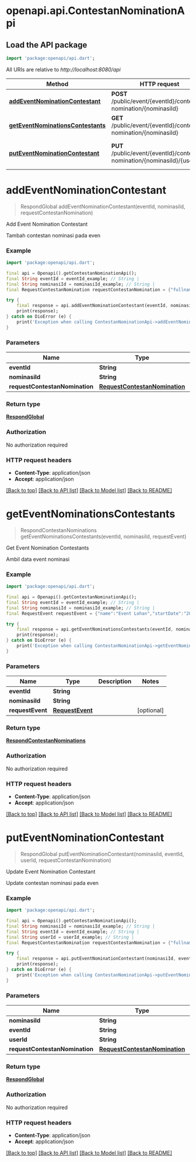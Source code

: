 # openapi.api.ContestanNominationApi

## Load the API package
```dart
import 'package:openapi/api.dart';
```

All URIs are relative to *http://localhost:8080/api*

Method | HTTP request | Description
------------- | ------------- | -------------
[**addEventNominationContestant**](ContestanNominationApi.md#addeventnominationcontestant) | **POST** /public/event/{eventId}/contestan-nomination/{nominasiId} | Add Event Nomination Contestant
[**getEventNominationsContestants**](ContestanNominationApi.md#geteventnominationscontestants) | **GET** /public/event/{eventId}/contestan-nomination/{nominasiId} | Get Event Nomination Contestants
[**putEventNominationContestant**](ContestanNominationApi.md#puteventnominationcontestant) | **PUT** /public/event/{eventId}/contestan-nomination/{nominasiId}/{userId} | Update Event Nomination Contestant


# **addEventNominationContestant**
> RespondGlobal addEventNominationContestant(eventId, nominasiId, requestContestanNomination)

Add Event Nomination Contestant

Tambah contestan nominasi pada even

### Example
```dart
import 'package:openapi/api.dart';

final api = Openapi().getContestanNominationApi();
final String eventId = eventId_example; // String | 
final String nominasiId = nominasiId_example; // String | 
final RequestContestanNomination requestContestanNomination = {"fullname":"Hasan Basri","mobilePhone":"62822135423190","email":"example@gmail.com","city":"Bogor","gender":"JK","placeofBirth":"Bogor","dateofBirth":"sdasdas das","statusContestant":"Individual","photo":"asdsdasd","codeContestant":"sdasd"}; // RequestContestanNomination | 

try {
    final response = api.addEventNominationContestant(eventId, nominasiId, requestContestanNomination);
    print(response);
} catch on DioError (e) {
    print('Exception when calling ContestanNominationApi->addEventNominationContestant: $e\n');
}
```

### Parameters

Name | Type | Description  | Notes
------------- | ------------- | ------------- | -------------
 **eventId** | **String**|  | 
 **nominasiId** | **String**|  | 
 **requestContestanNomination** | [**RequestContestanNomination**](RequestContestanNomination.md)|  | [optional] 

### Return type

[**RespondGlobal**](RespondGlobal.md)

### Authorization

No authorization required

### HTTP request headers

 - **Content-Type**: application/json
 - **Accept**: application/json

[[Back to top]](#) [[Back to API list]](../README.md#documentation-for-api-endpoints) [[Back to Model list]](../README.md#documentation-for-models) [[Back to README]](../README.md)

# **getEventNominationsContestants**
> RespondContestanNominations getEventNominationsContestants(eventId, nominasiId, requestEvent)

Get Event Nomination Contestants

Ambil data event nominasi

### Example
```dart
import 'package:openapi/api.dart';

final api = Openapi().getContestanNominationApi();
final String eventId = eventId_example; // String | 
final String nominasiId = nominasiId_example; // String | 
final RequestEvent requestEvent = {"name":"Event Lohan","startDate":"2023-06-23","endDate":"2023-07-26","description":"Kofdgsdfgntes untuk ikan lohan","location":"9fc784c2-c71b-4a72-96d9-cba5a87e3bdf","nominations":[{"name":"Nominasi 1","description":"Nominasi 1","detailNominates":[{"head":10,"body":5,"colour":7,"fantail":8,"face":10,"pearly":5,"marking":3,"overall":2}],"judge":{"id":"108573e1-d446-439c-89ee-2aa1506e03ca"}}],"teams":[{"id":"643b6101-449d-411e-b4e8-ec31ac8ccf98"}],"statusPublish":"ACTIVE","statusEvent":"COMING_SOON"}; // RequestEvent | 

try {
    final response = api.getEventNominationsContestants(eventId, nominasiId, requestEvent);
    print(response);
} catch on DioError (e) {
    print('Exception when calling ContestanNominationApi->getEventNominationsContestants: $e\n');
}
```

### Parameters

Name | Type | Description  | Notes
------------- | ------------- | ------------- | -------------
 **eventId** | **String**|  | 
 **nominasiId** | **String**|  | 
 **requestEvent** | [**RequestEvent**](RequestEvent.md)|  | [optional] 

### Return type

[**RespondContestanNominations**](RespondContestanNominations.md)

### Authorization

No authorization required

### HTTP request headers

 - **Content-Type**: application/json
 - **Accept**: application/json

[[Back to top]](#) [[Back to API list]](../README.md#documentation-for-api-endpoints) [[Back to Model list]](../README.md#documentation-for-models) [[Back to README]](../README.md)

# **putEventNominationContestant**
> RespondGlobal putEventNominationContestant(nominasiId, eventId, userId, requestContestanNomination)

Update Event Nomination Contestant

Update contestan nominasi pada even

### Example
```dart
import 'package:openapi/api.dart';

final api = Openapi().getContestanNominationApi();
final String nominasiId = nominasiId_example; // String | 
final String eventId = eventId_example; // String | 
final String userId = userId_example; // String | 
final RequestContestanNomination requestContestanNomination = {"fullname":"Hasan Basri","mobilePhone":"62822135423190","email":"example@gmail.com","dateofBirth":"sdasdas das","city":"Bogor","gender":"JK","placeofBirth":"Bogor","statusContestant":"Individual","photo":"asdsdasd","codeContestant":"sdasd"}; // RequestContestanNomination | 

try {
    final response = api.putEventNominationContestant(nominasiId, eventId, userId, requestContestanNomination);
    print(response);
} catch on DioError (e) {
    print('Exception when calling ContestanNominationApi->putEventNominationContestant: $e\n');
}
```

### Parameters

Name | Type | Description  | Notes
------------- | ------------- | ------------- | -------------
 **nominasiId** | **String**|  | 
 **eventId** | **String**|  | 
 **userId** | **String**|  | 
 **requestContestanNomination** | [**RequestContestanNomination**](RequestContestanNomination.md)|  | [optional] 

### Return type

[**RespondGlobal**](RespondGlobal.md)

### Authorization

No authorization required

### HTTP request headers

 - **Content-Type**: application/json
 - **Accept**: application/json

[[Back to top]](#) [[Back to API list]](../README.md#documentation-for-api-endpoints) [[Back to Model list]](../README.md#documentation-for-models) [[Back to README]](../README.md)

